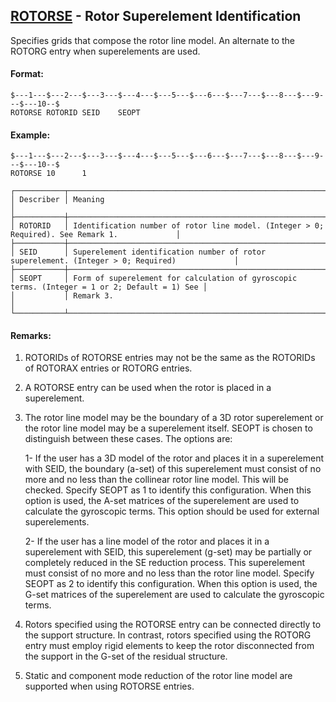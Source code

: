 ## [ROTORSE](https://help.hexagonmi.com/bundle/MSC_Nastran_2022.4/page/Nastran_Combined_Book/qrg/bulkqrs/TOC.ROTORSE.xhtml) - Rotor Superelement Identification

Specifies grids that compose the rotor line model. An alternate to the ROTORG entry when superelements are used.

#### Format:

```nastran
$---1---$---2---$---3---$---4---$---5---$---6---$---7---$---8---$---9---$---10--$
ROTORSE ROTORID SEID    SEOPT                                                   
```
#### Example:

```nastran
$---1---$---2---$---3---$---4---$---5---$---6---$---7---$---8---$---9---$---10--$
ROTORSE 10      1                                                               
```
```text
┌───────────┬───────────────────────────────────────────────────────────────────────────────────────────────┐
│ Describer │ Meaning                                                                                       │
├───────────┼───────────────────────────────────────────────────────────────────────────────────────────────┤
│ ROTORID   │ Identification number of rotor line model. (Integer > 0; Required). See Remark 1.             │
├───────────┼───────────────────────────────────────────────────────────────────────────────────────────────┤
│ SEID      │ Superelement identification number of rotor superelement. (Integer > 0; Required)             │
├───────────┼───────────────────────────────────────────────────────────────────────────────────────────────┤
│ SEOPT     │ Form of superelement for calculation of gyroscopic terms. (Integer = 1 or 2; Default = 1) See │
│           │ Remark 3.                                                                                     │
└───────────┴───────────────────────────────────────────────────────────────────────────────────────────────┘
```
#### Remarks:

1. ROTORIDs of ROTORSE entries may not be the same as the ROTORIDs of ROTORAX entries or ROTORG entries.

2. A ROTORSE entry can be used when the rotor is placed in a superelement.

3. The rotor line model may be the boundary of a 3D rotor superelement or the rotor line model may be a superelement itself. SEOPT is chosen to distinguish between these cases. The options are:

     1- If the user has a 3D model of the rotor and places it in a superelement with SEID, the boundary (a-set) of this superelement must consist of no more and no less than the collinear rotor line model. This will be checked. Specify SEOPT as 1 to identify this configuration. When this option is used, the A-set matrices of the superelement are used to calculate the gyroscopic terms. This option should be used for external superelements.

     2- If the user has a line model of the rotor and places it in a superelement with SEID, this superelement (g-set) may be partially or completely reduced in the SE reduction process. This superelement must consist of no more and no less than the rotor line model. Specify SEOPT as 2 to identify this configuration. When this option is used, the G-set matrices of the superelement are used to calculate the gyroscopic terms.

4. Rotors specified using the ROTORSE entry can be connected directly to the support structure. In contrast, rotors specified using the ROTORG entry must employ rigid elements to keep the rotor disconnected from the support in the G-set of the residual structure.

5. Static and component mode reduction of the rotor line model are supported when using ROTORSE entries.

